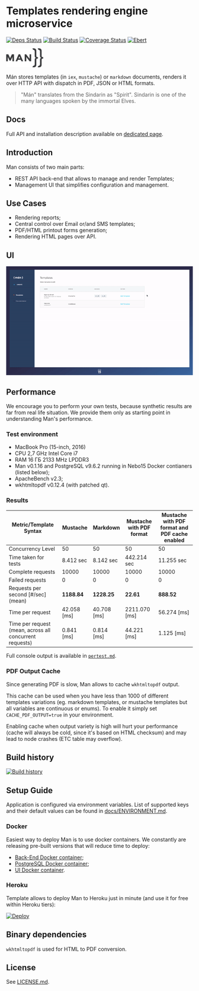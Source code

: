 # Templates rendering engine microservice

[![Deps Status](https://beta.hexfaktor.org/badge/all/github/Nebo15/man.api.svg)](https://beta.hexfaktor.org/github/Nebo15/man.api) [![Build Status](https://travis-ci.org/Nebo15/man.api.svg?branch=master)](https://travis-ci.org/Nebo15/man.api) [![Coverage Status](https://coveralls.io/repos/github/Nebo15/man.api/badge.svg?branch=master)](https://coveralls.io/github/Nebo15/man.api?branch=master) [![Ebert](https://ebertapp.io/github/Nebo15/man.api.svg)](https://ebertapp.io/github/Nebo15/man.api)

![Man Logo](https://github.com/Nebo15/man.api/raw/master/docs/images/logo.png)

Mán stores templates (in `iex`, `mustache`) or `markdown` documents, renders it over HTTP API with dispatch in PDF, JSON or HTML formats.

> "Mán" translates from the Sindarin as "Spirit". Sindarin is one of the many languages spoken by the immortal Elves.

## Docs

Full API and installation description available on [dedicated page](http://docs.man2.apiary.io/).

## Introduction

Man consists of two main parts:

- REST API back-end that allows to manage and render Templates;
- Management UI that simplifies configuration and management.

## Use Cases

- Rendering reports;
- Central control over Email or/and SMS templates;
- PDF/HTML printout forms generation;
- Rendering HTML pages over API.

## UI

![UI Demo](https://github.com/Nebo15/man.web/raw/master/docs/images/ui-animated.gif)

## Performance 

We encourage you to perform your own tests, because synthetic results are far from real life situation. We provide them only as starting point in understanding Man's performance.

### Test environment

* MacBook Pro (15-inch, 2016)
* CPU 2,7 GHz Intel Core i7
* RAM 16 ГБ 2133 MHz LPDDR3
* Man v0.1.16 and PostgreSQL v9.6.2 running in Nebo15 Docker contianers (listed below);
* ApacheBench v2.3;
* wkhtmltopdf v0.12.4 (with patched qt).

### Results

| **Metric**/**Template Syntax**                          | **Mustache** | **Markdown** | **Mustache with PDF format** | **Mustache with PDF format** **and PDF cache enabled** |
| ------------------------------------------------------- | ------------ | ------------ | ------------- | ------------- |
| Concurrency Level                                       | 50           | 50           | 50            | 50 |
| Time taken for tests                                    | 8.412 sec    | 8.142 sec    | 442.214 sec   | 11.255 sec |
| Complete requests                                       | 10000        | 10000        | 10000         | 10000 |
| Failed requests                                         | 0            | 0            | 0             | 0 |
| Requests per second [#/sec] (mean)                      | **1188.84**  | **1228.25**  | **22.61**     | **888.52** |
| Time per request                                        | 42.058 [ms]  | 40.708 [ms]  | 2211.070 [ms] | 56.274 [ms] |
| Time per request (mean, across all concurrent requests) | 0.841 [ms]   | 0.814 [ms]   | 44.221 [ms]   | 1.125 [ms] |

Full console output is available in [`pertest.md`](https://github.com/Nebo15/man.api/blob/master/docs/perftest.md).

### PDF Output Cache

Since generating PDF is slow, Man allows to cache `wkhtmltopdf` output.

This cache can be used when you have less than 1000 of different templates variations (eg. markdown templates, or mustache templates but all variables are continuous or enums). To enable it simply set `CACHE_PDF_OUTPUT=true` in your environment.

Enabling cache when output variety is high will hurt your performance (cache will always be cold, since it's based on HTML checksum) and may lead to node crashes (ETC table may overflow).

## Build history

[![Build history](https://buildstats.info/travisci/chart/Nebo15/man.api)](https://travis-ci.org/Nebo15/man.api)

## Setup Guide

Application is configured via environment variables. List of supported keys and their default values can be found in [docs/ENVIRONMENT.md](docs/ENVIRONMENT.md).

### Docker

Easiest way to deploy Man is to use docker containers.
We constantly are releasing pre-built versions that will reduce time to deploy:

- [Back-End Docker container](https://hub.docker.com/r/nebo15/man_api/);
- [PostgreSQL Docker container](https://hub.docker.com/r/nebo15/alpine-postgre/);
- [UI Docker container](https://hub.docker.com/r/nebo15/man-web/).

### Heroku

Template allows to deploy Man to Heroku just in minute (and use it for free within Heroku tiers):

[![Deploy](https://www.herokucdn.com/deploy/button.svg)](https://heroku.com/deploy?template=https://github.com/nebo15/man.api)

## Binary dependencies

`wkhtmltopdf` is used for HTML to PDF conversion.

## License

See [LICENSE.md](LICENSE.md).
